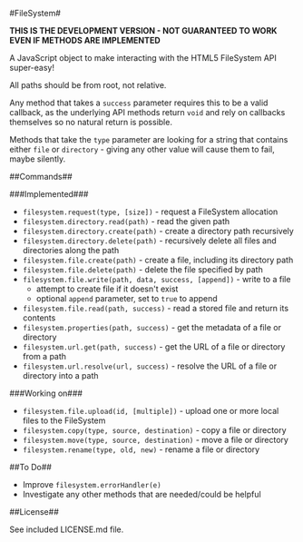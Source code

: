 #FileSystem#

**THIS IS THE DEVELOPMENT VERSION - NOT GUARANTEED TO WORK EVEN IF METHODS ARE IMPLEMENTED**

A JavaScript object to make interacting with the HTML5 FileSystem API super-easy!

All paths should be from root, not relative.

Any method that takes a `success` parameter requires this to be a valid callback, as the underlying API methods return `void` and rely on callbacks themselves so no natural return is possible.

Methods that take the `type` parameter are looking for a string that contains either `file` or `directory` - giving any other value will cause them to fail, maybe silently.

##Commands##

###Implemented###

* `filesystem.request(type, [size])` - request a FileSystem allocation
* `filesystem.directory.read(path)` - read the given path
* `filesystem.directory.create(path)` - create a directory path recursively
* `filesystem.directory.delete(path)` - recursively delete all files and directories along the path
* `filesystem.file.create(path)` - create a file, including its directory path
* `filesystem.file.delete(path)` - delete the file specified by path
* `filesystem.file.write(path, data, success, [append])` - write to a file
    * attempt to create file if it doesn't exist
    * optional `append` parameter, set to `true` to append
* `filesystem.file.read(path, success)` - read a stored file and return its contents
* `filesystem.properties(path, success)` - get the metadata of a file or directory
* `filesystem.url.get(path, success)` - get the URL of a file or directory from a path
* `filesystem.url.resolve(url, success)` - resolve the URL of a file or directory into a path

###Working on###

* `filesystem.file.upload(id, [multiple])` - upload one or more local files to the FileSystem
* `filesystem.copy(type, source, destination)` - copy a file or directory
* `filesystem.move(type, source, destination)` - move a file or directory
* `filesystem.rename(type, old, new)` - rename a file or directory


##To Do##

* Improve `filesystem.errorHandler(e)`
* Investigate any other methods that are needed/could be helpful

##License##

See included LICENSE.md file.